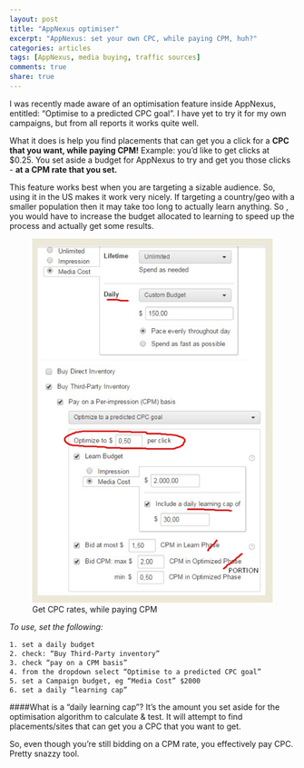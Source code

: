 ```yaml
---
layout: post
title: "AppNexus optimiser"
excerpt: "AppNexus: set your own CPC, while paying CPM, huh?"
categories: articles
tags: [AppNexus, media buying, traffic sources]
comments: true
share: true
---
```


I was recently made aware of an optimisation feature inside AppNexus, entitled: “Optimise to a predicted CPC goal”. I have yet to try it for my own campaigns, but from all reports it works quite well.

What it does is help you find placements that can get you a click for a **CPC that you want, while paying CPM!**
Example: you’d like to get clicks at $0.25. You set aside a budget for AppNexus to try and get you those clicks - **at a CPM rate that you set.**

This feature works best when you are targeting a sizable audience. So, using it in the US makes it work very nicely. If targeting a country/geo with a smaller population then it may take too long to actually learn anything.
So , you would have to increase the budget allocated to learning to speed up the process and actually get some results.


<figure>
	<img src="/images/cpc_target.jpg" alt="image">
	<figcaption>Get CPC rates, while paying CPM</figcaption>
</figure>

*To use, set the following:*

	1. set a daily budget
	2. check: “Buy Third-Party inventory”
	3. check “pay on a CPM basis”
	4. from the dropdown select “Optimise to a predicted CPC goal”
	5. set a Campaign budget, eg “Media Cost” $2000
	6. set a daily “learning cap”

####What is a “daily learning cap”?
It’s the amount you set aside for the optimisation algorithm to calculate & test. It will attempt to find placements/sites that can get you a CPC that you want to get.

So, even though you’re still bidding on a CPM rate, you effectively pay CPC. Pretty snazzy tool.